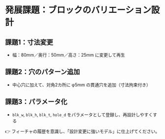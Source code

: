 # 発展課題：ブロックのバリエーション設計

## 課題1：寸法変更
- 幅：80mm／奥行：50mm／高さ：25mm に変更して再生

## 課題2：穴のパターン追加
- 中心穴に加えて、対角2カ所に φ5mm の貫通穴を追加（寸法拘束付き）

## 課題3：パラメータ化
- `blk_w`, `blk_h`, `blk_t`, `hole_d` をパラメータとして登録し、再設計しやすくする

👉 フィーチャの履歴を意識し、「設計変更に強いモデル」に仕上げてください。
